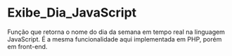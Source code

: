 # Exibe_Dia_JavaScript
Função que retorna o nome do dia da semana em tempo real na linguagem JavaScript. É a mesma funcionalidade aqui implementada em PHP, porém em front-end.
